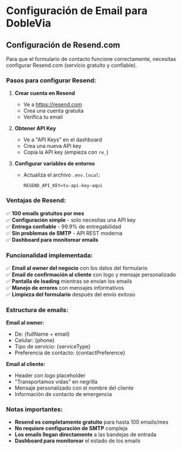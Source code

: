 # Configuración de Email para DobleVia

## Configuración de Resend.com

Para que el formulario de contacto funcione correctamente, necesitas configurar Resend.com (servicio gratuito y confiable).

### Pasos para configurar Resend:

1. **Crear cuenta en Resend**
   - Ve a https://resend.com
   - Crea una cuenta gratuita
   - Verifica tu email

2. **Obtener API Key**
   - Ve a "API Keys" en el dashboard
   - Crea una nueva API key
   - Copia la API key (empieza con `re_`)

3. **Configurar variables de entorno**
   - Actualiza el archivo `.env.local`:
     ```
     RESEND_API_KEY=tu-api-key-aqui
     ```

### Ventajas de Resend:

✅ **100 emails gratuitos por mes**  
✅ **Configuración simple** - solo necesitas una API key  
✅ **Entrega confiable** - 99.9% de entregabilidad  
✅ **Sin problemas de SMTP** - API REST moderna  
✅ **Dashboard para monitorear emails**

### Funcionalidad implementada:

✅ **Email al owner del negocio** con los datos del formulario  
✅ **Email de confirmación al cliente** con logo y mensaje personalizado  
✅ **Pantalla de loading** mientras se envían los emails  
✅ **Manejo de errores** con mensajes informativos  
✅ **Limpieza del formulario** después del envío exitoso

### Estructura de emails:

**Email al owner:**

- De: {fullName + email}
- Celular: {phone}
- Tipo de servicio: {serviceType}
- Preferencia de contacto: {contactPreference}

**Email al cliente:**

- Header con logo placeholder
- "Transportamos vidas" en negrilla
- Mensaje personalizado con el nombre del cliente
- Información de contacto de emergencia

### Notas importantes:

- **Resend es completamente gratuito** para hasta 100 emails/mes
- **No requiere configuración de SMTP** compleja
- **Los emails llegan directamente** a las bandejas de entrada
- **Dashboard para monitorear** el estado de los emails
